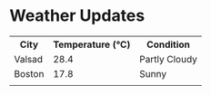 # Weather Updates

<!-- WEATHER-UPDATE-START -->
<table><tr><th>City</th><th>Temperature (°C)</th><th>Condition</th></tr><tr><td>Valsad</td><td>28.4</td><td>Partly Cloudy</td></tr><tr><td>Boston</td><td>17.8</td><td>Sunny</td></tr><tr><td></td><td></td><td></td></tr></table>
<!-- WEATHER-UPDATE-END -->
